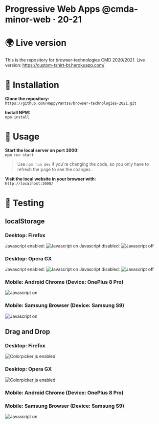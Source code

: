 # Progressive Web Apps @cmda-minor-web · 20-21
# 🌍 Live version 
This is the repository for browser-technologies CMD 2020/2021.
Live version: https://custom-tshirt-bt.herokuapp.com/
# 🚀 Installation
**Clone the repository:**<br>
`https://github.com/HappyPantss/browser-technologies-2021.git`

**Install NPM:**<br>
`npm install`
# 🔧 Usage
**Start the local server on port 3000:**<br>
`npm run start`

> Use `npm run dev` if you're changing the code, so you only have to refresh the page to see the changes.

**Visit the local website in your browser with:**<br>
`http://localhost:3000/`

# 🔨 Testing
## localStorage
### Desktop: Firefox
Javascript enabled:
![Javascript on](https://i.imgur.com/m5qEA3W.png)
Javascript disabled:
![Javascript off](https://i.imgur.com/D7Rp58M.png)
### Desktop: Opera GX
Javascript enabled:
![Javascript on](https://i.imgur.com/bgTKUUh.png)
Javascript disabled:
![Javascript off](https://i.imgur.com/2vTHI1G.png)

### Mobile: Android Chrome (Device: OnePlus 8 Pro)
![Javascript on](https://i.imgur.com/mIoHZWU.jpg)

### Mobile: Samsung Browser (Device: Samsung S9)
![Javascript on](https://i.imgur.com/2vTHI1G.png)
## Drag and Drop
### Desktop: Firefox
![Colorpicker js enabled](https://i.imgur.com/HEcRT9s.png)
### Desktop: Opera GX
![Colorpicker js enabled](https://i.imgur.com/G7MV440.png)
### Mobile: Android Chrome (Device: OnePlus 8 Pro)
<!-- ![Javascript on](https://i.imgur.com/nBZ1mJb.mp4) -->

### Mobile: Samsung Browser (Device: Samsung S9)
![Javascript on](https://i.imgur.com/tUeP1LW.jpg)
